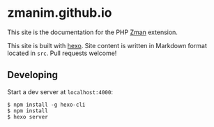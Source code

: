 # zmanim.github.io

This site is the documentation for the PHP [Zman](https://github.com/zmanim/zman) extension.

This site is built with [hexo](http://hexo.io/). Site content is written in Markdown format located in `src`. Pull requests welcome!

## Developing

Start a dev server at `localhost:4000`:

```
$ npm install -g hexo-cli
$ npm install
$ hexo server
```
